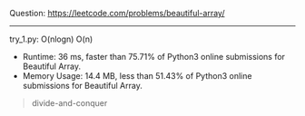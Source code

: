 Question: https://leetcode.com/problems/beautiful-array/

---

try_1.py: O(nlogn) O(n)

* Runtime: 36 ms, faster than 75.71% of Python3 online submissions for Beautiful Array.
* Memory Usage: 14.4 MB, less than 51.43% of Python3 online submissions for Beautiful Array.

> divide-and-conquer
